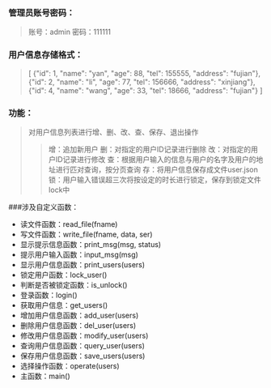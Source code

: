 ### 管理员账号密码：
>账号：admin
>密码：111111
### 用户信息存储格式：
>[
>   {"id": 1, "name": "yan", "age": 88, "tel": 155555, "address": "fujian"},
>   {"id": 2, "name": "li", "age": 77, "tel": 156666, "address": "xinjiang"},
>   {"id": 4, "name": "wang", "age": 33, "tel": 18666, "address": "fujian"}
>]
### 功能：
>对用户信息列表进行增、删、改、查、保存、退出操作
>>增：追加新用户
>>删：对指定的用户ID记录进行删除
>>改：对指定的用户ID记录进行修改
>>查：根据用户输入的信息与用户的名字及用户的地址进行匹对查询，按分页查询
>>存：将用户信息保存成文件user.json
>>锁：用户输入错误超三次将按设定的时长进行锁定，保存到锁定文件lock中
>>
>>
###涉及自定义函数：
 - 读文件函数：read_file(fname)
 - 写文件函数：write_file(fname, data, ser)
 - 显示提示信息函数：print_msg(msg, status)
 - 提示用户输入函数：input_msg(msg)
 - 显示用户信息函数：print_users(users)
 - 锁定用户函数：lock_user()
 - 判断是否被锁定函数：is_unlock()
 - 登录函数：login()
 - 获取用户信息：get_users()
 - 增加用户信息函数：add_user(users)
 - 删除用户信息函数：del_user(users)
 - 修改用户信息函数：modify_user(users)
 - 查询用户信息函数：query_user(users)
 - 保存用户信息函数：save_users(users)
 - 选择操作函数：operate(users)
 - 主函数：main()